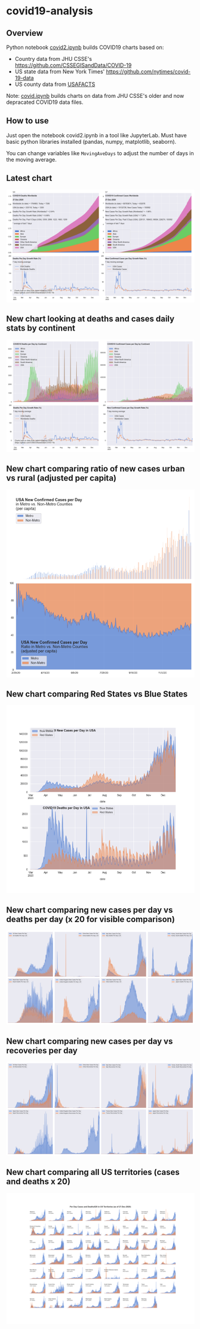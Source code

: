 # covid19-analysis

## Overview
Python notebook [covid2.ipynb](https://github.com/danlaw/covid19-analysis/blob/master/covid2.ipynb) builds COVID19 charts based on:
* Country data from JHU CSSE's https://github.com/CSSEGISandData/COVID-19
* US state data from New York Times' https://github.com/nytimes/covid-19-data
* US county data from [USAFACTS](https://usafacts.org/visualizations/coronavirus-covid-19-spread-map/)

Note: [covid.ipynb](https://github.com/danlaw/covid19-analysis/blob/master/covid.ipynb) builds charts on data from JHU CSSE's older and now depracated COVID19 data files.

## How to use
Just open the notebook covid2.ipynb in a tool like JupyterLab. Must have basic python libraries installed (pandas, numpy, matplotlib, seaborn).

You can change variables like ``MovingAveDays`` to adjust the number of days in the moving average.

## Latest chart
![Latest chart](charts/20201227-covid19-chart.png)

## New chart looking at deaths and cases daily stats by continent
![Comparison chart](charts/20201227-covid19-chart-perday.png)

## New chart comparing ratio of new cases urban vs rural (adjusted per capita)
![Urban rural per capita chart](charts/20201227-US-counties-urban-vs-rural-per-capita.png)

## New chart comparing Red States vs Blue States
![Red vs Blue chart](charts/20201227-compare-daily-red-vs-blue-states.png)

## New chart comparing new cases per day vs deaths per day (x 20 for visible comparison)
![Comparison chart](charts/20201227-comparison-chart.png)

## New chart comparing new cases per day vs recoveries per day
![Recovery chart](charts/20201227-comparison-recovery-chart.png)

## New chart comparing all US territories (cases and deaths x 20)
![Territories chart](charts/20201227-compare-US-territories.png)

